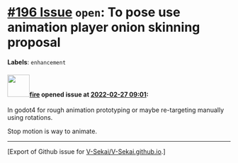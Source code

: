 # [\#196 Issue](https://github.com/V-Sekai/V-Sekai.github.io/issues/196) `open`: To pose use animation player onion skinning proposal
**Labels**: `enhancement`


#### <img src="https://avatars.githubusercontent.com/u/32321?u=c2e06a3d2b49a467aa907e54aa259516440267cc&v=4" width="50">[fire](https://github.com/fire) opened issue at [2022-02-27 09:01](https://github.com/V-Sekai/V-Sekai.github.io/issues/196):

In godot4 for rough animation prototyping or maybe re-targeting manually using rotations.

Stop motion is way to animate.





-------------------------------------------------------------------------------



[Export of Github issue for [V-Sekai/V-Sekai.github.io](https://github.com/V-Sekai/V-Sekai.github.io).]
